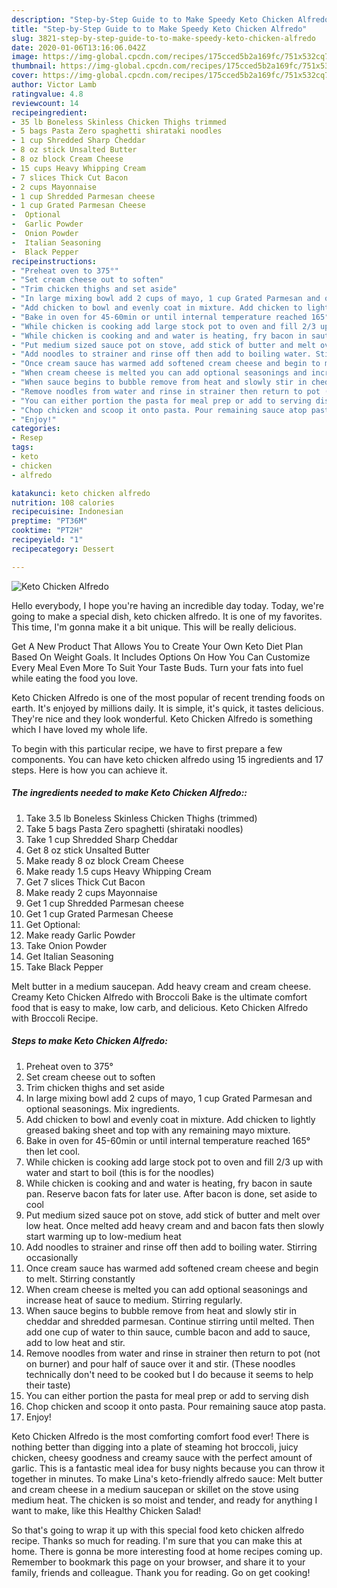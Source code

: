 ```yaml
---
description: "Step-by-Step Guide to to Make Speedy Keto Chicken Alfredo"
title: "Step-by-Step Guide to to Make Speedy Keto Chicken Alfredo"
slug: 3821-step-by-step-guide-to-to-make-speedy-keto-chicken-alfredo
date: 2020-01-06T13:16:06.042Z
image: https://img-global.cpcdn.com/recipes/175cced5b2a169fc/751x532cq70/keto-chicken-alfredo-recipe-main-photo.jpg
thumbnail: https://img-global.cpcdn.com/recipes/175cced5b2a169fc/751x532cq70/keto-chicken-alfredo-recipe-main-photo.jpg
cover: https://img-global.cpcdn.com/recipes/175cced5b2a169fc/751x532cq70/keto-chicken-alfredo-recipe-main-photo.jpg
author: Victor Lamb
ratingvalue: 4.8
reviewcount: 14
recipeingredient:
- 35 lb Boneless Skinless Chicken Thighs trimmed
- 5 bags Pasta Zero spaghetti shirataki noodles
- 1 cup Shredded Sharp Cheddar
- 8 oz stick Unsalted Butter
- 8 oz block Cream Cheese
- 15 cups Heavy Whipping Cream
- 7 slices Thick Cut Bacon
- 2 cups Mayonnaise
- 1 cup Shredded Parmesan cheese
- 1 cup Grated Parmesan Cheese
-  Optional
-  Garlic Powder
-  Onion Powder
-  Italian Seasoning
-  Black Pepper
recipeinstructions:
- "Preheat oven to 375°"
- "Set cream cheese out to soften"
- "Trim chicken thighs and set aside"
- "In large mixing bowl add 2 cups of mayo, 1 cup Grated Parmesan and optional seasonings. Mix ingredients."
- "Add chicken to bowl and evenly coat in mixture. Add chicken to lightly greased baking sheet and top with any remaining mayo mixture."
- "Bake in oven for 45-60min or until internal temperature reached 165° then let cool."
- "While chicken is cooking add large stock pot to oven and fill 2/3 up with water and start to boil (this is for the noodles)"
- "While chicken is cooking and and water is heating, fry bacon in saute pan. Reserve bacon fats for later use. After bacon is done, set aside to cool"
- "Put medium sized sauce pot on stove, add stick of butter and melt over low heat. Once melted add heavy cream and and bacon fats then slowly start warming up to low-medium heat"
- "Add noodles to strainer and rinse off then add to boiling water. Stirring occasionally"
- "Once cream sauce has warmed add softened cream cheese and begin to melt. Stirring constantly"
- "When cream cheese is melted you can add optional seasonings and increase heat of sauce to medium. Stirring regularly."
- "When sauce begins to bubble remove from heat and slowly stir in cheddar and shredded parmesan. Continue stirring until melted. Then add one cup of water to thin sauce, cumble bacon and add to sauce, add to low heat and stir."
- "Remove noodles from water and rinse in strainer then return to pot (not on burner) and pour half of sauce over it and stir. (These noodles technically don&#39;t need to be cooked but I do because it seems to help their taste)"
- "You can either portion the pasta for meal prep or add to serving dish"
- "Chop chicken and scoop it onto pasta. Pour remaining sauce atop pasta."
- "Enjoy!"
categories:
- Resep
tags:
- keto
- chicken
- alfredo

katakunci: keto chicken alfredo
nutrition: 108 calories
recipecuisine: Indonesian
preptime: "PT36M"
cooktime: "PT2H"
recipeyield: "1"
recipecategory: Dessert

---
```



![Keto Chicken Alfredo](https://img-global.cpcdn.com/recipes/175cced5b2a169fc/751x532cq70/keto-chicken-alfredo-recipe-main-photo.jpg)

Hello everybody, I hope you're having an incredible day today. Today, we're going to make a special dish, keto chicken alfredo. It is one of my favorites. This time, I'm gonna make it a bit unique. This will be really delicious.

Get A New Product That Allows You to Create Your Own Keto Diet Plan Based On Weight Goals. It Includes Options On How You Can Customize Every Meal Even More To Suit Your Taste Buds. Turn your fats into fuel while eating the food you love.

Keto Chicken Alfredo is one of the most popular of recent trending foods on earth. It's enjoyed by millions daily. It is simple, it's quick, it tastes delicious. They're nice and they look wonderful. Keto Chicken Alfredo is something which I have loved my whole life.


To begin with this particular recipe, we have to first prepare a few components. You can have keto chicken alfredo using 15 ingredients and 17 steps. Here is how you can achieve it.

##### The ingredients needed to make Keto Chicken Alfredo::

1. Take 3.5 lb Boneless Skinless Chicken Thighs (trimmed)
1. Take 5 bags Pasta Zero spaghetti (shirataki noodles)
1. Take 1 cup Shredded Sharp Cheddar
1. Get 8 oz stick Unsalted Butter
1. Make ready 8 oz block Cream Cheese
1. Make ready 1.5 cups Heavy Whipping Cream
1. Get 7 slices Thick Cut Bacon
1. Make ready 2 cups Mayonnaise
1. Get 1 cup Shredded Parmesan cheese
1. Get 1 cup Grated Parmesan Cheese
1. Get  Optional:
1. Make ready  Garlic Powder
1. Take  Onion Powder
1. Get  Italian Seasoning
1. Take  Black Pepper


Melt butter in a medium saucepan. Add heavy cream and cream cheese. Creamy Keto Chicken Alfredo with Broccoli Bake is the ultimate comfort food that is easy to make, low carb, and delicious. Keto Chicken Alfredo with Broccoli Recipe. 

##### Steps to make Keto Chicken Alfredo:

1. Preheat oven to 375°
1. Set cream cheese out to soften
1. Trim chicken thighs and set aside
1. In large mixing bowl add 2 cups of mayo, 1 cup Grated Parmesan and optional seasonings. Mix ingredients.
1. Add chicken to bowl and evenly coat in mixture. Add chicken to lightly greased baking sheet and top with any remaining mayo mixture.
1. Bake in oven for 45-60min or until internal temperature reached 165° then let cool.
1. While chicken is cooking add large stock pot to oven and fill 2/3 up with water and start to boil (this is for the noodles)
1. While chicken is cooking and and water is heating, fry bacon in saute pan. Reserve bacon fats for later use. After bacon is done, set aside to cool
1. Put medium sized sauce pot on stove, add stick of butter and melt over low heat. Once melted add heavy cream and and bacon fats then slowly start warming up to low-medium heat
1. Add noodles to strainer and rinse off then add to boiling water. Stirring occasionally
1. Once cream sauce has warmed add softened cream cheese and begin to melt. Stirring constantly
1. When cream cheese is melted you can add optional seasonings and increase heat of sauce to medium. Stirring regularly.
1. When sauce begins to bubble remove from heat and slowly stir in cheddar and shredded parmesan. Continue stirring until melted. Then add one cup of water to thin sauce, cumble bacon and add to sauce, add to low heat and stir.
1. Remove noodles from water and rinse in strainer then return to pot (not on burner) and pour half of sauce over it and stir. (These noodles technically don&#39;t need to be cooked but I do because it seems to help their taste)
1. You can either portion the pasta for meal prep or add to serving dish
1. Chop chicken and scoop it onto pasta. Pour remaining sauce atop pasta.
1. Enjoy!


Keto Chicken Alfredo is the most comforting comfort food ever! There is nothing better than digging into a plate of steaming hot broccoli, juicy chicken, cheesy goodness and creamy sauce with the perfect amount of garlic. This is a fantastic meal idea for busy nights because you can throw it together in minutes. To make Lina&#39;s keto-friendly alfredo sauce: Melt butter and cream cheese in a medium saucepan or skillet on the stove using medium heat. The chicken is so moist and tender, and ready for anything I want to make, like this Healthy Chicken Salad! 

So that's going to wrap it up with this special food keto chicken alfredo recipe. Thanks so much for reading. I'm sure that you can make this at home. There is gonna be more interesting food at home recipes coming up. Remember to bookmark this page on your browser, and share it to your family, friends and colleague. Thank you for reading. Go on get cooking!
